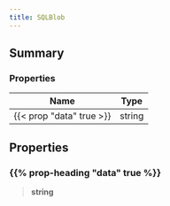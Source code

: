 ```yaml
---
title: SQLBlob
---
```


## Summary

### Properties

| Name | Type |
| ---- | ---- |
| {{< prop "data" true >}} | string |

## Properties

### {{% prop-heading "data" true %}}

> **string**

